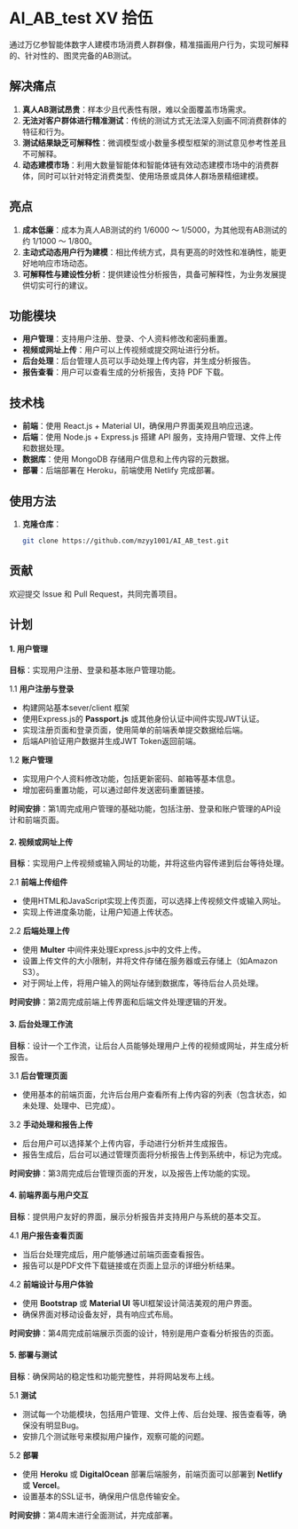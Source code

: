 # AI_AB_test XV 拾伍

通过万亿参智能体数字人建模市场消费人群群像，精准描画用户行为，实现可解释的、针对性的、图灵完备的AB测试。

## 解决痛点
1. **真人AB测试昂贵**：样本少且代表性有限，难以全面覆盖市场需求。
2. **无法对客户群体进行精准测试**：传统的测试方式无法深入刻画不同消费群体的特征和行为。
3. **测试结果缺乏可解释性**：微调模型或小数量多模型框架的测试意见参考性差且不可解释。
4. **动态建模市场**：利用大数量智能体和智能体链有效动态建模市场中的消费群体，同时可以针对特定消费类型、使用场景或具体人群场景精细建模。

## 亮点
1. **成本低廉**：成本为真人AB测试的约 1/6000 ～ 1/5000，为其他现有AB测试的约 1/1000 ～ 1/800。
2. **主动式动态用户行为建模**：相比传统方式，具有更高的时效性和准确性，能更好地响应市场动态。
3. **可解释性与建设性分析**：提供建设性分析报告，具备可解释性，为业务发展提供切实可行的建议。

## 功能模块
- **用户管理**：支持用户注册、登录、个人资料修改和密码重置。
- **视频或网址上传**：用户可以上传视频或提交网址进行分析。
- **后台处理**：后台管理人员可以手动处理上传内容，并生成分析报告。
- **报告查看**：用户可以查看生成的分析报告，支持 PDF 下载。

## 技术栈
- **前端**：使用 React.js + Material UI，确保用户界面美观且响应迅速。
- **后端**：使用 Node.js + Express.js 搭建 API 服务，支持用户管理、文件上传和数据处理。
- **数据库**：使用 MongoDB 存储用户信息和上传内容的元数据。
- **部署**：后端部署在 Heroku，前端使用 Netlify 完成部署。

## 使用方法
1. **克隆仓库**：
   ```sh
   git clone https://github.com/mzyy1001/AI_AB_test.git
   ```


## 贡献
欢迎提交 Issue 和 Pull Request，共同完善项目。


## 计划

#### 1. 用户管理

**目标**：实现用户注册、登录和基本账户管理功能。

1.1 **用户注册与登录**
- 构建网站基本sever/client 框架
- 使用Express.js的 **Passport.js** 或其他身份认证中间件实现JWT认证。
- 实现注册页面和登录页面，使用简单的前端表单提交数据给后端。
- 后端API验证用户数据并生成JWT Token返回前端。

1.2 **账户管理**

- 实现用户个人资料修改功能，包括更新密码、邮箱等基本信息。
- 增加密码重置功能，可以通过邮件发送密码重置链接。

**时间安排**：第1周完成用户管理的基础功能，包括注册、登录和账户管理的API设计和前端页面。

#### 2. 视频或网址上传

**目标**：实现用户上传视频或输入网址的功能，并将这些内容传递到后台等待处理。

2.1 **前端上传组件**

- 使用HTML和JavaScript实现上传页面，可以选择上传视频文件或输入网址。
- 实现上传进度条功能，让用户知道上传状态。

2.2 **后端处理上传**

- 使用 **Multer** 中间件来处理Express.js中的文件上传。
- 设置上传文件的大小限制，并将文件存储在服务器或云存储上（如Amazon S3）。
- 对于网址上传，将用户输入的网址存储到数据库，等待后台人员处理。

**时间安排**：第2周完成前端上传界面和后端文件处理逻辑的开发。

#### 3. 后台处理工作流

**目标**：设计一个工作流，让后台人员能够处理用户上传的视频或网址，并生成分析报告。

3.1 **后台管理页面**

- 使用基本的前端页面，允许后台用户查看所有上传内容的列表（包含状态，如未处理、处理中、已完成）。

3.2 **手动处理和报告上传**

- 后台用户可以选择某个上传内容，手动进行分析并生成报告。
- 报告生成后，后台可以通过管理页面将分析报告上传到系统中，标记为完成。

**时间安排**：第3周完成后台管理页面的开发，以及报告上传功能的实现。

#### 4. 前端界面与用户交互

**目标**：提供用户友好的界面，展示分析报告并支持用户与系统的基本交互。

4.1 **用户报告查看页面**

- 当后台处理完成后，用户能够通过前端页面查看报告。
- 报告可以是PDF文件下载链接或在页面上显示的详细分析结果。

4.2 **前端设计与用户体验**

- 使用 **Bootstrap** 或 **Material UI** 等UI框架设计简洁美观的用户界面。
- 确保界面对移动设备友好，具有响应式布局。

**时间安排**：第4周完成前端展示页面的设计，特别是用户查看分析报告的页面。

#### 5. 部署与测试

**目标**：确保网站的稳定性和功能完整性，并将网站发布上线。

5.1 **测试**

- 测试每一个功能模块，包括用户管理、文件上传、后台处理、报告查看等，确保没有明显Bug。
- 安排几个测试账号来模拟用户操作，观察可能的问题。

5.2 **部署**

- 使用 **Heroku** 或 **DigitalOcean** 部署后端服务，前端页面可以部署到 **Netlify** 或 **Vercel**。
- 设置基本的SSL证书，确保用户信息传输安全。

**时间安排**：第4周末进行全面测试，并完成部署。